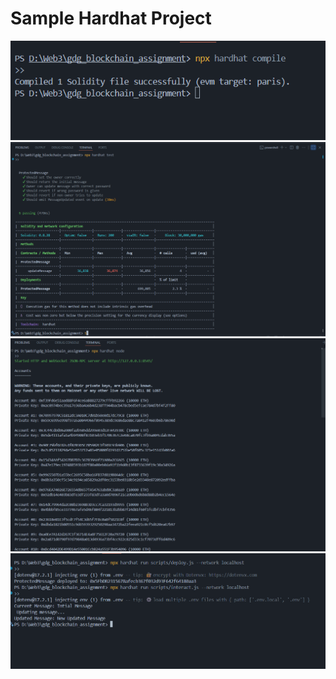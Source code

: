 # Sample Hardhat Project

![alt text](image.png)
![alt text](image-1.png)
![alt text](image-5.png)
![alt text](image-4.png)